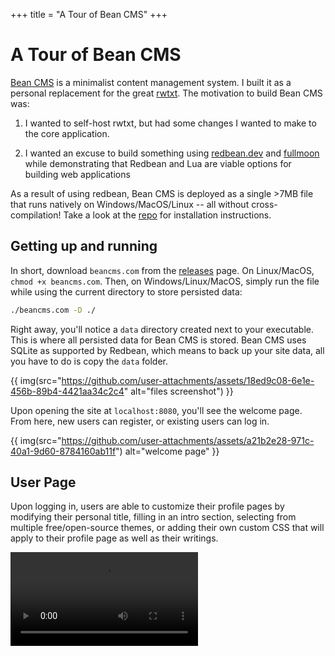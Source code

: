 +++
title = "A Tour of Bean CMS"
+++

# A Tour of Bean CMS

[Bean CMS](https://github.com/kevinfiol/beancms) is a minimalist content management system. I built it as a personal replacement for the great [rwtxt](https://github.com/schollz/rwtxt). The motivation to build Bean CMS was:

1. I wanted to self-host rwtxt, but had some changes I wanted to make to the core application.

2. I wanted an excuse to build something using [redbean.dev](https://redbean.dev/) and [fullmoon](https://github.com/pkulchenko/fullmoon) while demonstrating that Redbean and Lua are viable options for building web applications

As a result of using redbean, Bean CMS is deployed as a single >7MB file that runs natively on Windows/MacOS/Linux -- all without cross-compilation! Take a look at the [repo](https://github.com/kevinfiol/beancms) for installation instructions.

## Getting up and running

In short, download `beancms.com` from the [releases](https://github.com/kevinfiol/beancms/releases) page. On Linux/MacOS, `chmod +x beancms.com`. Then, on Windows/Linux/MacOS, simply run the file while using the current directory to store persisted data:

```bash
./beancms.com -D ./
``` 

Right away, you'll notice a `data` directory created next to your executable. This is where all persisted data for Bean CMS is stored. Bean CMS uses SQLite as supported by Redbean, which means to back up your site data, all you have to do is copy the `data` folder.

{{ img(src="https://github.com/user-attachments/assets/18ed9c08-6e1e-456b-89b4-4421aa34c2c4" alt="files screenshot") }}

Upon opening the site at `localhost:8080`, you'll see the welcome page. From here, new users can register, or existing users can log in.

{{ img(src="https://github.com/user-attachments/assets/a21b2e28-971c-40a1-9d60-8784160ab11f") alt="welcome page" }}

## User Page

Upon logging in, users are able to customize their profile pages by modifying their personal title, filling in an intro section, selecting from multiple free/open-source themes, or adding their own custom CSS that will apply to their profile page as well as their writings.

<video src="https://github.com/user-attachments/assets/193b7f3c-75a0-4ac4-9050-f8948b5b3ced" />